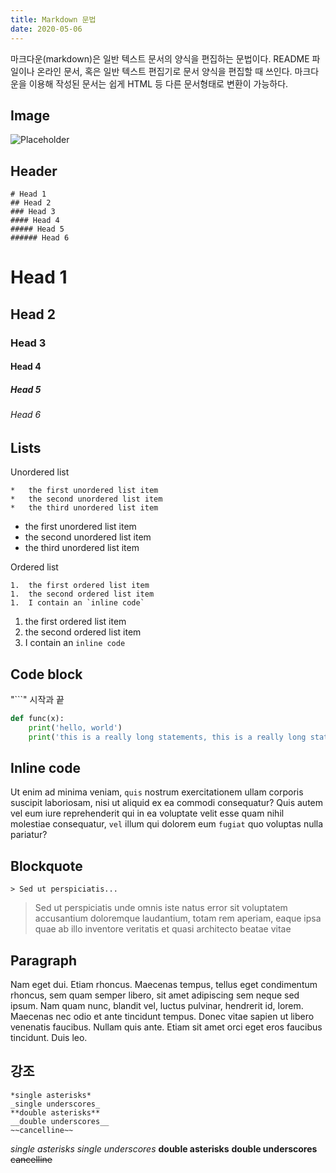 ```yaml
---
title: Markdown 문법
date: 2020-05-06
---
```


마크다운(markdown)은 일반 텍스트 문서의 양식을 편집하는 문법이다. README 파일이나 온라인 문서, 혹은 일반 텍스트 편집기로 문서 양식을 편집할 때 쓰인다. 마크다운을 이용해 작성된 문서는 쉽게 HTML 등 다른 문서형태로 변환이 가능하다.


## Image

![Placeholder](https://via.placeholder.com/768x480)


## Header
```
# Head 1
## Head 2
### Head 3
#### Head 4
##### Head 5
###### Head 6
```
# Head 1
## Head 2
### Head 3
#### Head 4
##### Head 5
###### Head 6


## Lists

Unordered list
```
*   the first unordered list item
*   the second unordered list item
*   the third unordered list item
```
*   the first unordered list item
*   the second unordered list item
*   the third unordered list item


Ordered list
```
1.  the first ordered list item
1.  the second ordered list item
1.  I contain an `inline code`
```
1.  the first ordered list item
1.  the second ordered list item
1.  I contain an `inline code`


## Code block
"```" 시작과 끝
```python
def func(x):
    print('hello, world')
    print('this is a really long statements, this is a really long statementsi, this is a really long statements')
```

## Inline code

Ut enim ad minima veniam, `quis` nostrum exercitationem ullam corporis suscipit laboriosam, nisi ut aliquid ex ea commodi consequatur? Quis autem vel eum iure reprehenderit qui in ea voluptate velit esse quam nihil molestiae consequatur, `vel` illum qui dolorem eum `fugiat` quo voluptas nulla pariatur?


## Blockquote
```
> Sed ut perspiciatis... 
```
> Sed ut perspiciatis unde omnis iste natus error sit voluptatem accusantium doloremque laudantium, totam rem aperiam, eaque ipsa quae ab illo inventore veritatis et quasi architecto beatae vitae


## Paragraph

Nam eget dui. Etiam rhoncus. Maecenas tempus, tellus eget condimentum rhoncus, sem quam semper libero, sit amet adipiscing sem neque sed ipsum. Nam quam nunc, blandit vel, luctus pulvinar, hendrerit id, lorem. Maecenas nec odio et ante tincidunt tempus. Donec vitae sapien ut libero venenatis faucibus. Nullam quis ante. Etiam sit amet orci eget eros faucibus tincidunt. Duis leo.


## 강조
```
*single asterisks*
_single underscores_
**double asterisks**
__double underscores__
~~cancelline~~
```
*single asterisks*
_single underscores_
**double asterisks**
__double underscores__
~~cancelline~~